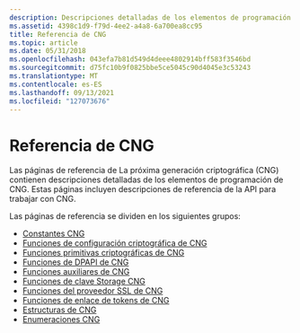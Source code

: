 ```yaml
---
description: Descripciones detalladas de los elementos de programación CNG. Estas páginas incluyen descripciones de referencia de la API para trabajar con CNG.
ms.assetid: 4398c1d9-f79d-4ee2-a4a8-6a700ea8cc95
title: Referencia de CNG
ms.topic: article
ms.date: 05/31/2018
ms.openlocfilehash: 043efa7b81d549d4deee4802914bff583f3546bd
ms.sourcegitcommit: d75fc10b9f0825bbe5ce5045c90d4045e3c53243
ms.translationtype: MT
ms.contentlocale: es-ES
ms.lasthandoff: 09/13/2021
ms.locfileid: "127073676"
---
```

# <a name="cng-reference"></a>Referencia de CNG

Las páginas de referencia de La próxima generación criptográfica (CNG) contienen descripciones detalladas de los elementos de programación de CNG. Estas páginas incluyen descripciones de referencia de la API para trabajar con CNG.

Las páginas de referencia se dividen en los siguientes grupos:

-   [Constantes CNG](cng-constants.md)
-   [Funciones de configuración criptográfica de CNG](cng-cryptographic-configuration-functions.md)
-   [Funciones primitivas criptográficas de CNG](cng-cryptographic-primitive-functions.md)
-   [Funciones de DPAPI de CNG](cng-dpapi-functions.md)
-   [Funciones auxiliares de CNG](cng-helper-functions.md)
-   [Funciones de clave Storage CNG](cng-key-storage-functions.md)
-   [Funciones del proveedor SSL de CNG](cng-ssl-provider-functions.md)
-   [Funciones de enlace de tokens de CNG](cng-token-binding-functions.md)
-   [Estructuras de CNG](cng-structures.md)
-   [Enumeraciones CNG](cng-enumerations.md)

 

 



